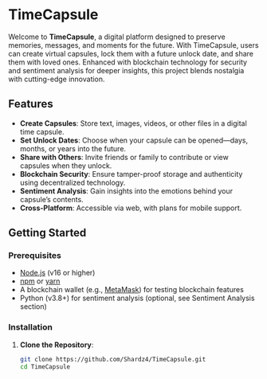 # TimeCapsule

Welcome to **TimeCapsule**, a digital platform designed to preserve memories, messages, and moments for the future. With TimeCapsule, users can create virtual capsules, lock them with a future unlock date, and share them with loved ones. Enhanced with blockchain technology for security and sentiment analysis for deeper insights, this project blends nostalgia with cutting-edge innovation.

## Features

- **Create Capsules**: Store text, images, videos, or other files in a digital time capsule.
- **Set Unlock Dates**: Choose when your capsule can be opened—days, months, or years into the future.
- **Share with Others**: Invite friends or family to contribute or view capsules when they unlock.
- **Blockchain Security**: Ensure tamper-proof storage and authenticity using decentralized technology.
- **Sentiment Analysis**: Gain insights into the emotions behind your capsule’s contents.
- **Cross-Platform**: Accessible via web, with plans for mobile support.

## Getting Started

### Prerequisites

- [Node.js](https://nodejs.org/) (v16 or higher)
- [npm](https://www.npmjs.com/) or [yarn](https://yarnpkg.com/)
- A blockchain wallet (e.g., [MetaMask](https://metamask.io/)) for testing blockchain features
- Python (v3.8+) for sentiment analysis (optional, see Sentiment Analysis section)

### Installation

1. **Clone the Repository**:
   ```bash
   git clone https://github.com/Shardz4/TimeCapsule.git
   cd TimeCapsule
